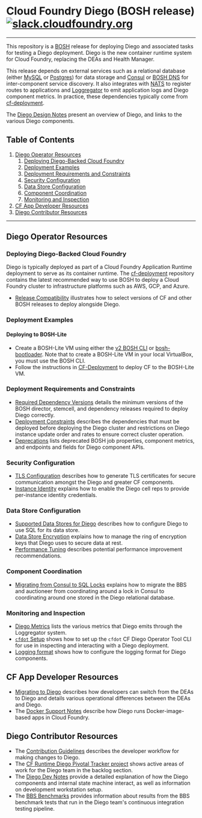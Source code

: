# Cloud Foundry Diego (BOSH release) [![slack.cloudfoundry.org](https://slack.cloudfoundry.org/badge.svg)](https://slack.cloudfoundry.org)

----
This repository is a [BOSH](https://github.com/cloudfoundry/bosh) release for
deploying Diego and associated tasks for testing a Diego deployment.
Diego is the new container runtime system for Cloud Foundry, replacing the DEAs and Health Manager.

This release depends on external services such as a relational database (either [MySQL](https://github.com/cloudfoundry/cf-mysql-release) or [Postgres](https://github.com/cloudfoundry/postgres-release)) for data storage and [Consul](https://github.com/hashicorp/consul) or [BOSH DNS](https://github.com/cloudfoundry/bosh-dns-release) for inter-component service discovery. It also integrates with [NATS](https://github.com/nats-io/gnatsd) to register routes to applications and [Loggregator](https://github.com/cloudfoundry/loggregator) to emit application logs and Diego component metrics. In practice, these dependencies typically come from [cf-deployment](https://github.com/cloudfoundry/cf-deployment).

The [Diego Design Notes](https://github.com/cloudfoundry/diego-design-notes) present an overview of Diego, and links to the various Diego components.

## Table of Contents

1. [Diego Operator Resources](#diego-operator-resources)
    1. [Deploying Diego-Backed Cloud Foundry](#deploying-diego-backed-cloud-foundry)
    1. [Deployment Examples](#deployment-examples)
    1. [Deployment Requirements and Constraints](#deployment-requirements-constraints)
    1. [Security Configuration](#security-configuration)
    1. [Data Store Configuration](#data-store-configuration)
    1. [Component Coordination](#component-coordination)
    1. [Monitoring and Inspection](#monitoring-inspection)
1. [CF App Developer Resources](#cf-app-developer-resources)
1. [Diego Contributor Resources](#diego-contributor-resources)

---

## <a name="diego-operator-resources"></a>Diego Operator Resources

### <a name="deploying-diego-backed-cloud-foundry"></a>Deploying Diego-Backed Cloud Foundry

Diego is typically deployed as part of a Cloud Foundry Application Runtime deployment to serve as its container runtime. The [cf-deployment](https://github.com/cloudfoundry/cf-deployment) repository contains the latest recommended way to use BOSH to deploy a Cloud Foundry cluster to infrastructure platforms such as AWS, GCP, and Azure.

- [Release Compatibility](docs/release-compatibility.md) illustrates how to select versions of CF and other BOSH releases to deploy alongside Diego.

### <a name="deployment-examples"></a>Deployment Examples

#### Deploying to BOSH-Lite

- Create a BOSH-Lite VM using either the [v2 BOSH CLI](https://bosh.io/docs/bosh-lite.html) or [bosh-bootloader](https://github.com/cloudfoundry/cf-deployment/tree/master/iaas-support/bosh-lite). Note that to create a BOSH-Lite VM in your local VirtualBox, you must use the BOSH CLI.
- Follow the instructions in [CF-Deployment](https://github.com/cloudfoundry/cf-deployment/tree/master/iaas-support/bosh-lite#5-upload-the-cloud-config) to deploy CF to the BOSH-Lite VM.


### <a name="deployment-requirements-constraints"></a>Deployment Requirements and Constraints

- [Required Dependency Versions](docs/required-dependency-versions.md) details the minimum versions of the BOSH director, stemcell, and dependency releases required to deploy Diego correctly.
- [Deployment Constraints](docs/deployment-constraints.md) describes the dependencies that must be deployed before deploying the Diego cluster and restrictions on Diego instance update order and rates to ensure correct cluster operation.
- [Deprecations](docs/deprecations.md) lists deprecated BOSH job properties, component metrics, and endpoints and fields for Diego component APIs.


### <a name="security-configuration"></a>Security Configuration

- [TLS Configuration](docs/tls-configuration.md) describes how to generate TLS certificates for secure communication amongst the Diego and greater CF components.
- [Instance Identity](docs/instance-identity.md) explains how to enable the Diego cell reps to provide per-instance identity credentials.


### <a name="data-store-configuration"></a>Data Store Configuration

- [Supported Data Stores for Diego](docs/data-stores.md) describes how to configure Diego to use SQL for its data store.
- [Data Store Encryption](docs/data-store-encryption.md) explains how to manage the ring of encryption keys that Diego uses to secure data at rest.
- [Performance Tuning](docs/performance-tuning.md) describes potential performance improvement recommendations.


### <a name="component-coordination"></a>Component Coordination

- [Migrating from Consul to SQL Locks](docs/migrating-from-consul-to-sql-locks.md) explains how to migrate the BBS and auctioneer from coordinating around a lock in Consul to coordinating around one stored in the Diego relational database.


### <a name="monitoring-inspection"></a>Monitoring and Inspection

- [Diego Metrics](docs/metrics.md) lists the various metrics that Diego emits through the Loggregator system.
- [`cfdot` Setup](docs/cfdot-setup.md) shows how to set up the `cfdot` CF Diego Operator Tool CLI for use in inspecting and interacting with a Diego deployment.
- [Logging format](docs/logging-format.md) shows how to configure the logging format for Diego components.

## <a name="cf-app-developer-resources"></a>CF App Developer Resources

- [Migrating to Diego](https://github.com/cloudfoundry/diego-design-notes/blob/master/migrating-to-diego.md) describes how developers can switch from the DEAs to Diego and details various operational differences between the DEAs and Diego.
- The [Docker Support Notes](https://github.com/cloudfoundry/diego-design-notes/blob/master/docker-support.md) describe how Diego runs Docker-image-based apps in Cloud Foundry.


## <a name="diego-contributor-resources"></a>Diego Contributor Resources

- The [Contribution Guidelines](CONTRIBUTING.md) describes the developer workflow for making changes to Diego.
- The [CF Runtime Diego Pivotal Tracker project](https://www.pivotaltracker.com/n/projects/1003146) shows active areas of work for the Diego team in the backlog section.
- The [Diego Dev Notes](https://github.com/cloudfoundry/diego-dev-notes) provide a detailed explanation of how the Diego components and internal state machine interact, as well as information on development workstation setup.
- The [BBS Benchmarks](docs/bbs-benchmarks.md) provides information about results from the BBS benchmark tests that run in the Diego team's continuous integration testing pipeline.
